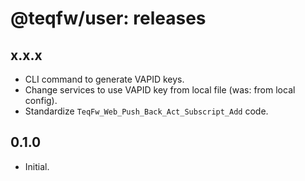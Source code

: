 # @teqfw/user: releases

## x.x.x

* CLI command to generate VAPID keys.
* Change services to use VAPID key from local file (was: from local config).
* Standardize `TeqFw_Web_Push_Back_Act_Subscript_Add` code.

## 0.1.0

* Initial.
